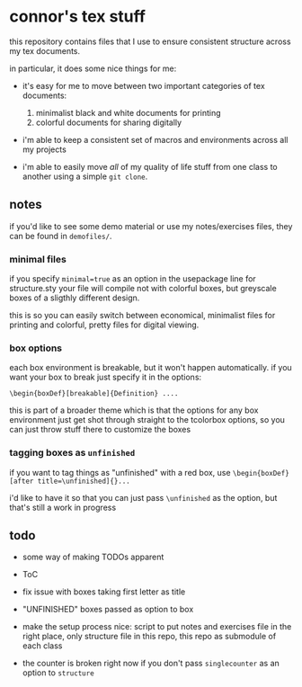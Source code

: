 # connor's tex stuff

this repository contains files that I use to ensure consistent structure across my tex documents.

in particular, it does some nice things for me:

- it's easy for me to move between two important categories of tex documents:

   1. minimalist black and white documents for printing
   2. colorful documents for sharing digitally

- i'm able to keep a consistent set of macros and environments across all my projects

- i'm able to easily move _all_ of my quality of life stuff from one class to another using a simple `git clone`.

## notes

if you'd like to see some demo material or use my notes/exercises files, they can be found in `demofiles/`.

### minimal files

if you specify `minimal=true` as an option in the usepackage line for structure.sty your file will compile not with colorful boxes, but greyscale boxes of a sligthly different design.

this is so you can easily switch between economical, minimalist files for printing and colorful, pretty files for digital viewing. 

### box options

each box environment is breakable, but it won't happen automatically. if you want your box to break just specify it in the options:

`\begin{boxDef}[breakable]{Definition} ....`

this is part of a broader theme which is that the options for any box environment just get shot through straight to the tcolorbox options, so you can just throw stuff there to customize the boxes

### tagging boxes as `unfinished`

if you want to tag things as "unfinished" with a red box, use
`\begin{boxDef}[after title=\unfinished]{}...`

i'd like to have it so that you can just pass `\unfinished` as the option, but that's still a work in progress

## todo
- some way of making TODOs apparent

- ToC

- fix issue with boxes taking first letter as title

- "UNFINISHED" boxes passed as option to box

- make the setup process nice: script to put notes and exercises file in the right place, only structure file in this repo, this repo as submodule of each class

- the counter is broken right now if you don't pass `singlecounter` as an option to `structure`